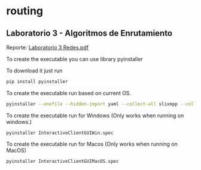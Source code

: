 # routing
## Laboratorio 3 - Algoritmos de Enrutamiento

Reporte: [Laboratorio 3 Redes.pdf](https://github.com/UVG-Works-Hub/routing/blob/main/Laboratorio%203%20Redes.pdf)

To create the executable you can use library pyinstaller

To download it just run
```bash
pip install pyinstaller
```

To create the executable run based on current OS.
```bash
pyinstaller --onefile --hidden-import yaml --collect-all slixmpp --collect-all tkinter InteractiveClientGUI.py
```

To create the executable run for Windows (Only works when running on windows.)
```
pyinstaller InteractiveClientGUIWin.spec
```

To create the executable run for Macos (Only works when running on MacOS)
```
pyinstaller InteractiveClientGUIMacOS.spec
```
